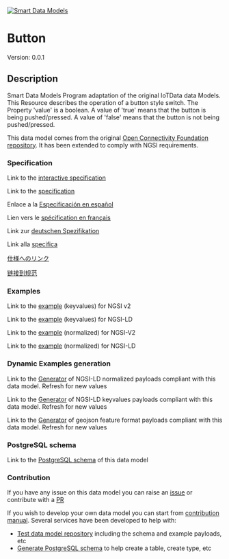 [![Smart Data Models](https://smartdatamodels.org/wp-content/uploads/2022/01/SmartDataModels_logo.png "Logo")](https://smartdatamodels.org)
# Button
Version: 0.0.1

## Description 

Smart Data Models Program adaptation of the original IoTData data Models. This Resource describes the operation of a button style switch. The Property 'value' is a boolean. A value of 'true' means that the button is being pushed/pressed. A value of 'false' means that the button is not being pushed/pressed.

This data model comes from the original [Open Connectivity Foundation repository](https://github.com/openconnectivityfoundation/IoTDataModels). It has been extended to comply with NGSI requirements.
### Specification

Link to the [interactive specification](https://swagger.lab.fiware.org/?url=https://smart-data-models.github.io/dataModel.OCF/Button/swagger.yaml)

Link to the [specification](https://github.com/smart-data-models/dataModel.OCF/blob/master/Button/doc/spec.md)

Enlace a la [Especificación en español](https://github.com/smart-data-models/dataModel.OCF/blob/master/Button/doc/spec_ES.md)

Lien vers le [spécification en français](https://github.com/smart-data-models/dataModel.OCF/blob/master/Button/doc/spec_FR.md)

Link zur [deutschen Spezifikation](https://github.com/smart-data-models/dataModel.OCF/blob/master/Button/doc/spec_DE.md)

Link alla [specifica](https://github.com/smart-data-models/dataModel.OCF/blob/master/Button/doc/spec_IT.md)

[仕様へのリンク](https://github.com/smart-data-models/dataModel.OCF/blob/master/Button/doc/spec_JA.md)

[链接到规范](https://github.com/smart-data-models/dataModel.OCF/blob/master/Button/doc/spec_ZH.md)
### Examples

Link to the [example](https://smart-data-models.github.io/dataModel.OCF/Button/examples/example.json) (keyvalues) for NGSI v2

Link to the [example](https://smart-data-models.github.io/dataModel.OCF/Button/examples/example.jsonld) (keyvalues) for NGSI-LD

Link to the [example](https://smart-data-models.github.io/dataModel.OCF/Button/examples/example-normalized.json) (normalized) for NGSI-V2

Link to the [example](https://smart-data-models.github.io/dataModel.OCF/Button/examples/example-normalized.jsonld) (normalized) for NGSI-LD
### Dynamic Examples generation

Link to the [Generator](https://smartdatamodels.org/extra/ngsi-ld_generator.php?schemaUrl=https://raw.githubusercontent.com/smart-data-models/dataModel.OCF/master/Button/schema.json&email=info@smartdatamodels.org) of NGSI-LD normalized payloads compliant with this data model. Refresh for new values

Link to the [Generator](https://smartdatamodels.org/extra/ngsi-ld_generator_keyvalues.php?schemaUrl=https://raw.githubusercontent.com/smart-data-models/dataModel.OCF/master/Button/schema.json&email=info@smartdatamodels.org) of NGSI-LD keyvalues payloads compliant with this data model. Refresh for new values

Link to the [Generator](https://smartdatamodels.org/extra/geojson_features_generator.php?schemaUrl=https://raw.githubusercontent.com/smart-data-models/dataModel.OCF/master/Button/schema.json&email=info@smartdatamodels.org) of geojson feature format payloads compliant with this data model. Refresh for new values
### PostgreSQL schema

Link to the [PostgreSQL schema](https://github.com/smart-data-models/dataModel.OCF/blob/master/Button/schema.sql) of this data model
### Contribution

 If you have any issue on this data model you can raise an [issue](https://github.com/smart-data-models/dataModel.OCF/issues)  or contribute with a [PR](https://github.com/smart-data-models/dataModel.OCF/pulls)

 If you wish to develop your own data model you can start from [contribution manual](https://bit.ly/contribution_manual). Several services have been developed to help with: 
 - [Test data model repository](https://smartdatamodels.org/index.php/data-models-contribution-api/) including the schema and example payloads, etc
 - [Generate PostgreSQL schema](https://smartdatamodels.org/index.php/sql-service/) to help create a table, create type, etc